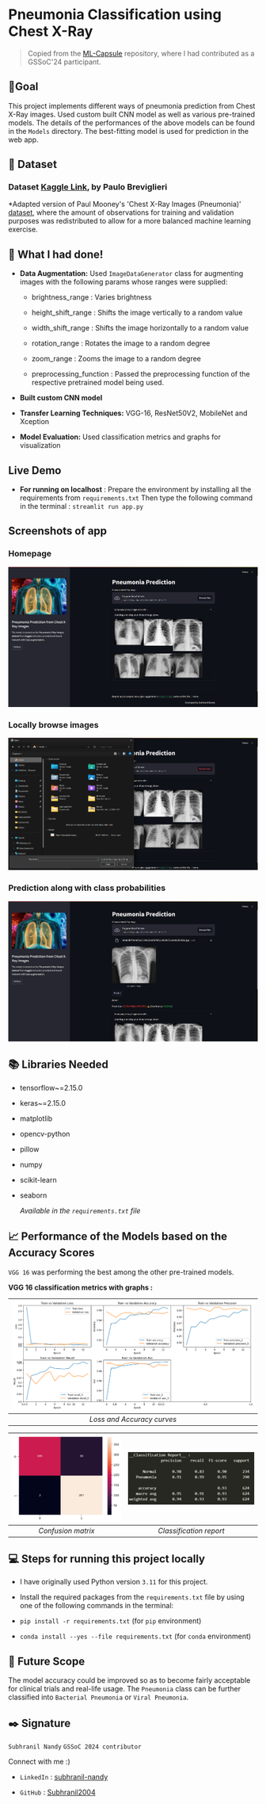 # Pneumonia Classification using Chest X-Ray

> Copied from the [ML-Capsule](https://github.com/Niketkumardheeryan/ML-CaPsule) repository, where I had contributed as a GSSoC'24 participant.

## 🎯Goal

This project implements different ways of pneumonia prediction from Chest X-Ray images. Used custom built CNN model as well as various pre-trained models. The details of the performances of the above models can be found in the `Models` directory. The best-fitting model is used for prediction in the web app.

## 🧵 **Dataset**

### Dataset [Kaggle Link](https://www.kaggle.com/datasets/pcbreviglieri/pneumonia-xray-images/data), by Paulo Breviglieri

\*Adapted version of Paul Mooney's 'Chest X-Ray Images (Pneumonia)' [dataset](https://www.kaggle.com/paultimothymooney/chest-xray-pneumonia), where the amount of observations for training and validation purposes was redistributed to allow for a more balanced machine learning exercise.

## 🧮 **What I had done!**

- **Data Augmentation:** Used `ImageDataGenerator` class for augmenting images with the following params whose ranges were supplied:

  - brightness_range : Varies brightness
  - height_shift_range : Shifts the image vertically to a random value
  - width_shift_range : Shifts the image horizontally to a random value
  - rotation_range : Rotates the image to a random degree
  - zoom_range : Zooms the image to a random degree

  - preprocessing_function : Passed the preprocessing function of the respective pretrained model being used.

- **Built custom CNN model**
- **Transfer Learning Techniques:** VGG-16, ResNet50V2, MobileNet and Xception

- **Model Evaluation:** Used classification metrics and graphs for visualization

## Live Demo

- **For running on localhost** : Prepare the environment by installing all the requirements from `requirements.txt`
  Then type the following command in the terminal : `streamlit run app.py`

## Screenshots of app

### Homepage

![Homepage](./Images/Homepage.png)

### Locally browse images

![Browse](./Images/Browse.png)

### Prediction along with class probabilities

![Prediction](./Images/Prediction.png)

## 📚 **Libraries Needed**

- tensorflow~=2.15.0
- keras~=2.15.0
- matplotlib
- opencv-python
- pillow
- numpy
- scikit-learn
- seaborn

  _Available in the `requirements.txt` file_

## 📈 **Performance of the Models based on the Accuracy Scores**

`VGG 16` was performing the best among the other pre-trained models.

**VGG 16 classification metrics with graphs :**

| ![graphs_VGG16](./Images/curves_vgg16.png) |
| :----------------------------------------: |
|         _Loss and Accuracy curves_         |

| ![CM_VGG16](./Images/cm_vgg16.png) | ![Report_VGG16](./Images/report_vgg16.png) |
| :--------------------------------: | :----------------------------------------: |
|         _Confusion matrix_         |          _Classification report_           |

## 💻 **Steps for running this project locally**

- I have originally used Python version `3.11` for this project.

- Install the required packages from the `requirements.txt` file by using one of the following commands in the terminal:

- `pip install -r requirements.txt` (for `pip` environment)

- `conda install --yes --file requirements.txt` (for `conda` environment)

## 📢 **Future Scope**

The model accuracy could be improved so as to become fairly acceptable for clinical trials and real-life usage.
The `Pneumonia` class can be further classified into `Bacterial Pneumonia` or `Viral Pneumonia`.

## ✒️ **Signature**

`Subhranil Nandy` `GSSoC 2024 contributor`

Connect with me :)

- `LinkedIn` : [subhranil-nandy](https://www.linkedin.com/in/subhranil-nandy)

- `GitHub` : [Subhranil2004](https://github.com/Subhranil2004)
